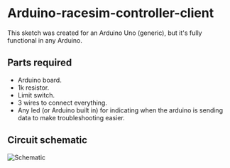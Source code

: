 # Arduino-racesim-controller-client
This sketch was created for an Arduino Uno (generic), but it's fully functional in any Arduino.

## Parts required
- Arduino board.
- 1k resistor.
- Limit switch.
- 3 wires to connect everything.
- Any led (or Arduino built in) for indicating when the arduino is sending data to make troubleshooting easier.

## Circuit schematic
![Schematic](https://i.imgur.com/Gq6d3VP.png)
